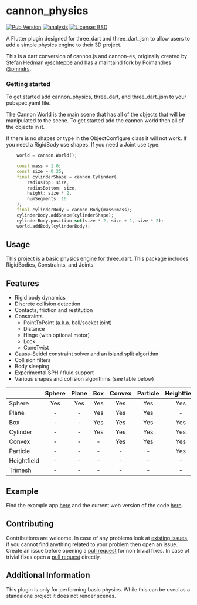 # cannon_physics

[![Pub Version](https://img.shields.io/pub/v/cannon_physics)](https://pub.dev/packages/cannon_physics)
[![analysis](https://github.com/Knightro63/cannon_physics/actions/workflows/flutter.yml/badge.svg)](https://github.com/Knightro63/cannon_physics/actions/)
[![License: BSD](https://img.shields.io/badge/license-MIT-purple.svg)](https://opensource.org/licenses/BSD)

A Flutter plugin designed for three_dart and three_dart_jsm to allow users to add a simple physics engine to their 3D  project.

This is a dart conversion of cannon.js and cannon-es, originally created by Stefan Hedman [@schteppe](https://github.com/schteppe) and has a maintaind fork by Poimandres [@pmndrs](https://github.com/pmndrs).

### Getting started

To get started add cannon_physics, three_dart, and three_dart_jsm to your pubspec.yaml file.

The Cannon World is the main scene that has all of the objects that will be manipulated to the scene. To get started add the cannon world then all of the objects in it.

If there is no shapes or type in the ObjectConfigure class it will not work. If you need a RigidBody use shapes. If you need a Joint use type.

```dart
    world = cannon.World();

    const mass = 1.0;
    const size = 0.25;
    final cylinderShape = cannon.Cylinder(
        radiusTop: size, 
        radiusBottom: size, 
        height: size * 2, 
        numSegments: 10
    );
    final cylinderBody = cannon.Body(mass:mass);
    cylinderBody.addShape(cylinderShape);
    cylinderBody.position.set(size * 2, size + 1, size * 2);
    world.addBody(cylinderBody);
```

## Usage

This project is a basic physics engine for three_dart. This package includes RigidBodies, Constraints, and Joints.

## Features

* Rigid body dynamics
* Discrete collision detection
* Contacts, friction and restitution
* Constraints
   * PointToPoint (a.k.a. ball/socket joint)
   * Distance
   * Hinge (with optional motor)
   * Lock
   * ConeTwist
* Gauss-Seidel constraint solver and an island split algorithm
* Collision filters
* Body sleeping
* Experimental SPH / fluid support
* Various shapes and collision algorithms (see table below)

|             | Sphere | Plane | Box | Convex | Particle | Heightfield | Trimesh |
| :-----------|:------:|:-----:|:---:|:------:|:--------:|:-----------:|:-------:|
| Sphere      | Yes    | Yes   | Yes | Yes    | Yes      | Yes         | Yes     |
| Plane       | -      | -     | Yes | Yes    | Yes      | -           | Yes     |
| Box         | -      | -     | Yes | Yes    | Yes      | Yes         | (todo)  |
| Cylinder    | -      | -     | Yes | Yes    | Yes      | Yes         | (todo)  |
| Convex      | -      | -     | -   | Yes    | Yes      | Yes         | (todo)  |
| Particle    | -      | -     | -   | -      | -        | Yes         | Yes     |
| Heightfield | -      | -     | -   | -      | -        | -           | (todo)  |
| Trimesh     | -      | -     | -   | -      | -        | -           | (todo)  |

## Example

Find the example app [here](https://github.com/Knightro63/cannon_physics/tree/main/example) and the current web version of the code [here](https://knightro63.github.io/cannon_physics/).

## Contributing

Contributions are welcome.
In case of any problems look at [existing issues](https://github.com/Knightro63/cannon_physics/issues), if you cannot find anything related to your problem then open an issue.
Create an issue before opening a [pull request](https://github.com/Knightro63/cannon_physics/pulls) for non trivial fixes.
In case of trivial fixes open a [pull request](https://github.com/Knightro63/cannon_physics/pulls) directly.

## Additional Information

This plugin is only for performing basic physics. While this can be used as a standalone project it does not render scenes.